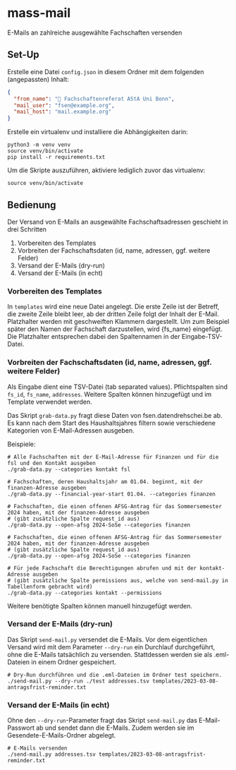 # mass-mail
E-Mails an zahlreiche ausgewählte Fachschaften versenden

## Set-Up

Erstelle eine Datei `config.json` in diesem Ordner mit dem folgenden (angepassten) Inhalt:

```json
{
  "from_name": "🤖 Fachschaftenreferat AStA Uni Bonn",
  "mail_user": "fsen@example.org",
  "mail_host": "mail.example.org"
}
```

Erstelle ein virtualenv und installiere die Abhängigkeiten darin:

```shell
python3 -m venv venv
source venv/bin/activate
pip install -r requirements.txt
```

Um die Skripte auszuführen, aktiviere lediglich zuvor das virtualenv:

```shell
source venv/bin/activate
```


## Bedienung

Der Versand von E-Mails an ausgewählte Fachschaftsadressen geschieht in drei Schritten

1. Vorbereiten des Templates
2. Vorbreiten der Fachschaftsdaten (id, name, adressen, ggf. weitere Felder)
3. Versand der E-Mails (dry-run)
4. Versand der E-Mails (in echt)


### Vorbereiten des Templates

In `templates` wird eine neue Datei angelegt.
Die erste Zeile ist der Betreff,
die zweite Zeile bleibt leer,
ab der dritten Zeile folgt der Inhalt der E-Mail.
Platzhalter werden mit geschweiften Klammern dargestellt.
Um zum Beispiel später den Namen der Fachschaft darzustellen, wird {fs_name} eingefügt.
Die Platzhalter entsprechen dabei den Spaltennamen in der Eingabe-TSV-Datei.


### Vorbreiten der Fachschaftsdaten (id, name, adressen, ggf. weitere Felder)

Als Eingabe dient eine TSV-Datei (tab separated values).
Pflichtspalten sind `fs_id`, `fs_name`, `addresses`.
Weitere Spalten können hinzugefügt und im Template verwendet werden.

Das Skript `grab-data.py` fragt diese Daten von fsen.datendrehschei.be ab.
Es kann nach dem Start des Haushaltsjahres filtern sowie verschiedene Kategorien von E-Mail-Adressen ausgeben.

Beispiele:

```shell
# Alle Fachschaften mit der E-Mail-Adresse für Finanzen und für die fsl und den Kontakt ausgeben
./grab-data.py --categories kontakt fsl

# Fachschaften, deren Haushaltsjahr am 01.04. beginnt, mit der finanzen-Adresse ausgeben
./grab-data.py --financial-year-start 01.04. --categories finanzen

# Fachschaften, die einen offenen AFSG-Antrag für das Sommersemester 2024 haben, mit der finanzen-Adresse ausgeben
# (gibt zusätzliche Spalte request_id aus)
./grab-data.py --open-afsg 2024-SoSe --categories finanzen

# Fachschaften, die einen offenen AFSG-Antrag für das Sommersemester 2024 haben, mit der finanzen-Adresse ausgeben
# (gibt zusätzliche Spalte request_id aus)
./grab-data.py --open-afsg 2024-SoSe --categories finanzen

# Für jede Fachschaft die Berechtigungen abrufen und mit der kontakt-Adresse ausgeben
# (gibt zusätzliche Spalte permissions aus, welche von send-mail.py in Tabellenform gebracht wird)
./grab-data.py --categories kontakt --permissions
```

Weitere benötigte Spalten können manuell hinzugefügt werden.


### Versand der E-Mails (dry-run)

Das Skript `send-mail.py` versendet die E-Mails.
Vor dem eigentlichen Versand wird mit dem Parameter `--dry-run` ein Durchlauf durchgeführt, ohne die E-Mails tatsächlich zu versenden.
Stattdessen werden sie als .eml-Dateien in einem Ordner gespeichert.
```shell
# Dry-Run durchführen und die .eml-Dateien im Ordner test speichern.
./send-mail.py --dry-run ./test addresses.tsv templates/2023-03-08-antragsfrist-reminder.txt 
```

### Versand der E-Mails (in echt)

Ohne den `--dry-run`-Parameter fragt das Skript `send-mail.py` das E-Mail-Passwort ab und sendet dann die E-Mails.
Zudem werden sie im Gesendete-E-Mails-Ordner abgelegt.
```shell
# E-Mails versenden
./send-mail.py addresses.tsv templates/2023-03-08-antragsfrist-reminder.txt 
```
